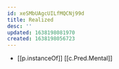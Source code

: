 ```yaml
---
id: xeSMbUAgcUILfMQCNj99d
title: Realized
desc: ''
updated: 1638198081970
created: 1638198056723
---
```



- [[p.instanceOf]] [[c.Pred.Mental]]
